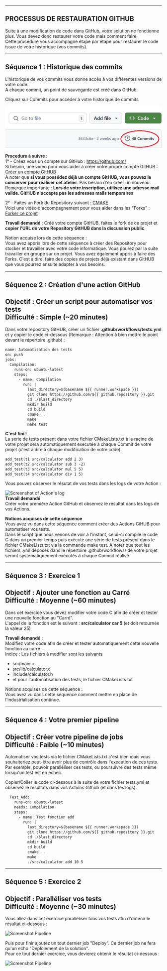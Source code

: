 ------------------------------------------------------------------------------------------------------
PROCESSUS DE RESTAURATION GITHUB
------------------------------------------------------------------------------------------------------
Suite à une modification de code dans GitHub, votre solution ne fonctionne plus. Vous devez donc restaurer votre code mais comment faire.  
Cette procédure vous accompagne étape par étape pour restaurer le code issue de votre historique (vos commits).  

-------------------------------------------------------------------------------------------------------
Séquence 1 : Historique des commits
-------------------------------------------------------------------------------------------------------
L'historique de vos commits vous donne accès à vos différentes versions de votre code.  
A chaque commit, un point de sauvegarde est créé dans GitHub.  

Cliquez sur Commits pour accèder à votre historique de commits  
  
![Screenshot Historique](Historique.jpg)   


**Procedure à suivre :**  
1° - Créez vous un compte sur GitHub : https://github.com/  
Si besoin, une vidéo pour vous aider à créer votre propre compte GitHUB : [Créer un compte GitHUB](https://docs.github.com/fr/get-started/onboarding/getting-started-with-your-github-account)  
A noter que **si vous possédez déjà un compte GitHUB, vous pouvez le conserver pour réaliser cet atelier**. Pas besion d'en créer un nouveau.  
Remarque importante : **Lors de votre inscription, utilisez une adresse mail valide. GitHUB n'accepte pas les adresses mails temporaires**  

2° - Faites un Fork du Repository suivant : [CMAKE](https://github.com/OpenRSI/Atelier_CMAKE.git)  
Voici une vidéo d'accompagnement pour vous aider dans les "Forks" : [Forker ce projet](https://youtu.be/p33-7XQ29zQ)    
  
**Travail demandé :** Créé votre compte GitHUB, faites le fork de ce projet et **copier l'URL de votre Repository GitHUB dans la discussion public**.

Notion acquise lors de cette séquence :  
Vous avez appris lors de cette séquence à créer des Repository pour stocker et travailler avec votre code informatique. Vous pourez par la suite travailler en groupe sur un projet. Vous avez également appris à faire des Forks. C'est à dire, faire des copies de projets déjà existant dans GitHUB que vous pourrez ensuite adapter à vos besoins.
  
---------------------------------------------------
Séquence 2 : Création d'une action GitHub
---------------------------------------------------
Objectif : Créer un script pour automatiser vos tests  
Difficulté : Simple (~20 minutes)
---------------------------------------------------

Dans votre repository GitHUB, créer un fichier **.github/workflows/tests.yml** et y copier le code ci-dessous (Remarque : Attention à bien mettre le point devant le répertoire .github) :
```
name: Automatisation des tests
on: push
jobs:
  Compilation:
    runs-on: ubuntu-latest
    steps:
      - name: Compilation
        run: |
          last_directory=$(basename ${{ runner.workspace }})
          git clone https://github.com/${{ github.repository }}.git
          cd ./$last_directory
          mkdir build
          cd build
          cmake ..
          make
          make test
```
**C'est fini !**  
La serie de tests présent dans votre fichier CMakeLists.txt à la racine de votre projet sera automatiquement executée à chaque Commit de votre projet (c'est à dire à chaque modification de votre code).  
```
add_test(t1 src/calculator add 2 3)
add_test(t2 src/calculator sub 3 -2)
add_test(t3 src/calculator mul 5 5)
add_test(t4 src/calculator div 1 5)
```

Vous pouvez observer le résutat de vos tests dans les logs de votre Action :  
  
![Screenshot of Action's log](Compilation.png)  
**Travail demandé**  
Créer votre première Action GitHub et observez le résultat dans les logs de vos Actions.  

**Notions acquises de cette séquence**    
Vous avez vu dans cette séquence comment créer des Actions GiHUB pour automatiser vos tests.  
Dans le script que nous venons de voir à l'instant, celui-ci compile le code C dans un premier temps puis exécute une série de tests présent dans le fichier CMakeLists.txt via la commande make test. A noter que tout les fichiers .yml déposés dans le répertoire .github/workflows/ de votre projet seront systématiquement exécutés à chaque Commit réalisé.    

---------------------------------------------------------------------------------------------
Séquence 3 : Exercice 1
---------------------------------------------------------------------------------------------
Objectif : Ajouter une fonction au Carré  
Difficulté : Moyenne (~60 minutes)
---------------------------------------------------------------------------------------------
Dans cet exercice vous devez modifier votre code C afin de créer et tester une nouvelle fonction au "Carré".  
L'appel de la fonction est le suivant : **src/calculator car 5** (et doit retournée la valeur 25)  

**Travail demandé :**  
Modifiez votre code afin de créer et tester automatiquement cette nouvelle fonction au carré.  
Indice : Les fichiers à modifier sont les suivants  
  - src/main.c
  - src/lib/calculator.c
  - include/calculator.h
  - et pour l'automatisation des tests, le fichier CMakeLists.txt
    
Notions acquises de cette séquence :  
Vous avez vu dans cette séquence comment mettre en place de l'industrialisation continue.  
  
---------------------------------------------------
Séquence 4 : Votre premier pipeline
---------------------------------------------------
Objectif : Créer votre pipeline de jobs  
Difficulté : Faible (~10 minutes)
---------------------------------------------------
Automatiser vos tests via le fichier CMakeLists.txt c'est bien mais vous souhaiteriez peut-être avoir plus de contrôle dans l'execution de ces tests. Par exemple, pouvoir paralléliser ces tests, ou poursuivre des tests même lorsqu'un test est en echec.  

Copier/Coller le code ci-dessous à la suite de votre fichier tests.yml et observez le résultats dans vos Actions Github (et dans les logs).  
```
  Test_Add:
    runs-on: ubuntu-latest
    needs: Compilation
    steps:
      - name: Test fonction add
        run: |
          last_directory=$(basename ${{ runner.workspace }})
          git clone https://github.com/${{ github.repository }}.git
          cd ./$last_directory
          mkdir build
          cd build
          cmake ..
          make
          ./src/calculator add 10 5
```
---------------------------------------------------
Séquence 5 : Exercice 2
---------------------------------------------------
Objectif : Paralléliser vos tests  
Difficulté : Moyenne (~30 minutes)
---------------------------------------------------
Vous allez dans cet exercice paralléliser tous vos tests afin d'obtenir le résultat ci-dessous :    
  
![Screenshot Pipeline](Pipeline.png)    

Puis pour finir ajoutez un tout dernier job "Deploy". Ce dernier job ne fera qu'un echo "Déploiement de la solution".  
Pour ce tout dernier exercice, vous devierez obtenir le résultat ci-dessous :  

![Screenshot Pipeline](Pipeline2.png)    
